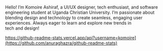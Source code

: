 Hello! I’m Komoire Ashiraf, a UI/UX designer, tech enthusiast, and software engineering student at Uganda Christian University. 
I’m passionate about blending design and technology to create seamless, engaging user experiences. Always eager to learn and explore new trends in tech and design!

https://github-readme-stats.vercel.app/api?username=komoire](https://github.com/anuraghazra/github-readme-stats)

